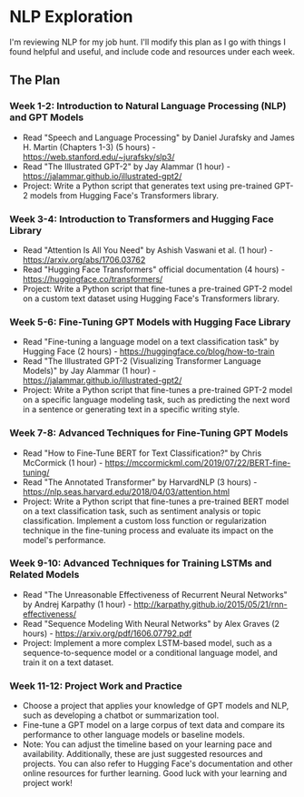 # NLP Exploration
I'm reviewing NLP for my job hunt.  I'll modify this plan as I go with things I found helpful and useful, and include code and resources under each week.

## The Plan
### Week 1-2: Introduction to Natural Language Processing (NLP) and GPT Models
* Read "Speech and Language Processing" by Daniel Jurafsky and James H. Martin (Chapters 1-3) (5 hours) - https://web.stanford.edu/~jurafsky/slp3/
* Read "The Illustrated GPT-2" by Jay Alammar (1 hour) - https://jalammar.github.io/illustrated-gpt2/
* Project: Write a Python script that generates text using pre-trained GPT-2 models from Hugging Face's Transformers library.

### Week 3-4: Introduction to Transformers and Hugging Face Library
* Read "Attention Is All You Need" by Ashish Vaswani et al. (1 hour) - https://arxiv.org/abs/1706.03762
* Read "Hugging Face Transformers" official documentation (4 hours) - https://huggingface.co/transformers/
* Project: Write a Python script that fine-tunes a pre-trained GPT-2 model on a custom text dataset using Hugging Face's Transformers library.

### Week 5-6: Fine-Tuning GPT Models with Hugging Face Library
* Read "Fine-tuning a language model on a text classification task" by Hugging Face (2 hours) - https://huggingface.co/blog/how-to-train
* Read "The Illustrated GPT-2 (Visualizing Transformer Language Models)" by Jay Alammar (1 hour) - https://jalammar.github.io/illustrated-gpt2/
* Project: Write a Python script that fine-tunes a pre-trained GPT-2 model on a specific language modeling task, such as predicting the next word in a sentence or generating text in a specific writing style.

### Week 7-8: Advanced Techniques for Fine-Tuning GPT Models
* Read "How to Fine-Tune BERT for Text Classification?" by Chris McCormick (1 hour) - https://mccormickml.com/2019/07/22/BERT-fine-tuning/
* Read "The Annotated Transformer" by HarvardNLP (3 hours) - https://nlp.seas.harvard.edu/2018/04/03/attention.html
* Project: Write a Python script that fine-tunes a pre-trained BERT model on a text classification task, such as sentiment analysis or topic classification. Implement a custom loss function or regularization technique in the fine-tuning process and evaluate its impact on the model's performance.

### Week 9-10: Advanced Techniques for Training LSTMs and Related Models
* Read "The Unreasonable Effectiveness of Recurrent Neural Networks" by Andrej Karpathy (1 hour) - http://karpathy.github.io/2015/05/21/rnn-effectiveness/
* Read "Sequence Modeling With Neural Networks" by Alex Graves (2 hours) - https://arxiv.org/pdf/1606.07792.pdf
* Project: Implement a more complex LSTM-based model, such as a sequence-to-sequence model or a conditional language model, and train it on a text dataset.

### Week 11-12: Project Work and Practice
* Choose a project that applies your knowledge of GPT models and NLP, such as developing a chatbot or summarization tool.
* Fine-tune a GPT model on a large corpus of text data and compare its performance to other language models or baseline models.
* Note: You can adjust the timeline based on your learning pace and availability. Additionally, these are just suggested resources and projects. You can also refer to Hugging Face's documentation and other online resources for further learning. Good luck with your learning and project work!

